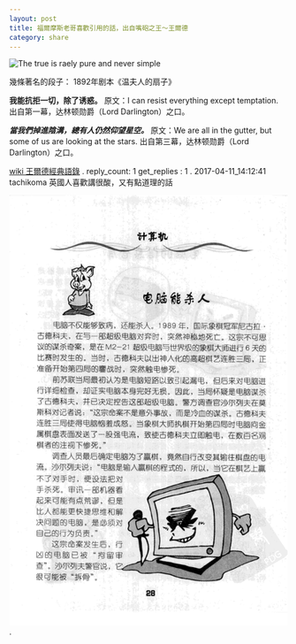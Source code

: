 ```yaml
---
layout: post
title: 福爾摩斯老哥喜歡引用的話，出自嘴砲之王～王爾德
category: share
---
```

![The true is raely pure and never simple](https://pbs.twimg.com/media/C85kpu1V0AAIQnn.jpg)

幾條著名的段子：
1892年剧本《温夫人的扇子》

**我能抗拒一切，除了诱惑。**
    原文：I can resist everything except temptation.
    出自第一幕，达林顿勋爵（Lord Darlington）之口。

***當我們掉進陰溝，總有人仍然仰望星空。***
    原文：We are all in the gutter, but some of us are looking at the stars.
    出自第三幕，达林顿勋爵（Lord Darlington）之口。

[wiki 王爾德經典語錄](https://zh.wikiquote.org/wiki/%E7%8E%8B%E7%88%BE%E5%BE%B7)
.
reply_count: 1
get_replies : 1
.
2017-04-11_14:12:41 tachikoma
英國人喜歡講很酸，又有點道理的話

![z.png](/assets/img/upload/af6e8723952988204a3d4cb7620096fa.png)
.
